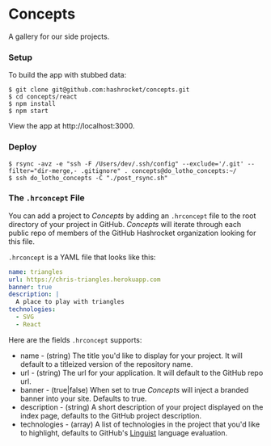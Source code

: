# Concepts

A gallery for our side projects.

### Setup

To build the app with stubbed data:

```
$ git clone git@github.com:hashrocket/concepts.git
$ cd concepts/react
$ npm install
$ npm start
```

View the app at http://localhost:3000.

### Deploy

```
$ rsync -avz -e "ssh -F /Users/dev/.ssh/config" --exclude='/.git' --filter="dir-merge,- .gitignore" . concepts@do_lotho_concepts:~/
$ ssh do_lotho_concepts -C "./post_rsync.sh"
```

### The `.hrconcept` File

You can add a project to *Concepts* by adding an `.hrconcept` file to the root
directory of your project in GitHub. *Concepts* will iterate through each public
repo of members of the GitHub Hashrocket organization looking for this file.

`.hrconcept` is a YAML file that looks like this:

``` yaml
name: triangles
url: https://chris-triangles.herokuapp.com
banner: true
description: |
  A place to play with triangles
technologies:
  - SVG
  - React
```

Here are the fields `.hrconcept` supports:

* name - (string) The title you'd like to display for your project.  It will
  default to a titleized version of the repository name.
* url - (string) The url for your application.  It will default to the GitHub
  repo url.
* banner - (true|false) When set to true *Concepts* will inject a branded
  banner into your site. Defaults to true.
* description - (string) A short description of your project displayed on the
  index page, defaults to the GitHub project description.
* technologies - (array) A list of technologies in the project that you'd like
  to highlight, defaults to GitHub's [Linguist][linguist-repo] language evaluation.

[linguist-repo]: (https://github.com/github/linguist)
